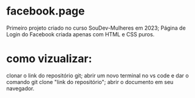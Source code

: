 # facebook.page
Primeiro projeto criado no curso SouDev-Mulheres em 2023;
Página de Login do Facebook criada apenas com HTML e CSS puros.
# como vizualizar:
clonar o link do repositório git; 
abrir um novo terminal no vs code e dar o comando git clone "link do repositório"; 
abrir o documento em seu navegador.
